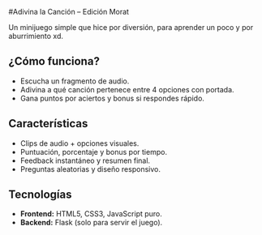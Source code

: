 #Adivina la Canción – Edición Morat  

Un minijuego simple que hice por diversión, para aprender un poco y por aburrimiento  xd.  

## ¿Cómo funciona?  
- Escucha un fragmento de audio.  
- Adivina a qué canción pertenece entre 4 opciones con portada.  
- Gana puntos por aciertos y bonus si respondes rápido.  

## Características  
- Clips de audio + opciones visuales.  
- Puntuación, porcentaje y bonus por tiempo.  
- Feedback instantáneo y resumen final.  
- Preguntas aleatorias y diseño responsivo.  

## Tecnologías  
- **Frontend:** HTML5, CSS3, JavaScript puro.  
- **Backend:** Flask (solo para servir el juego).  
